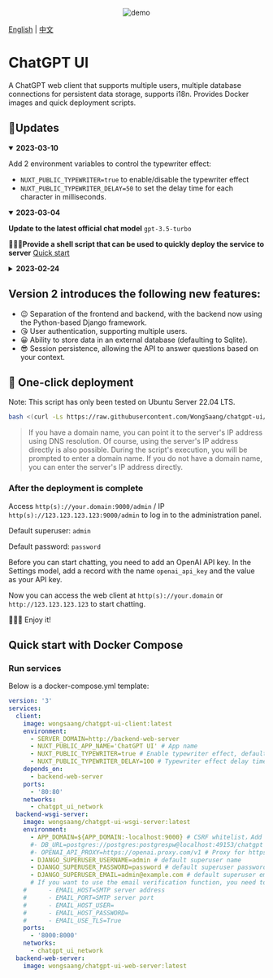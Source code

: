 
<p align="center">
  <img alt="demo" src="./demos/demo.gif?v=1">
</p>

[English](./README.md) | [中文](./docs/zh/README.md)

# ChatGPT UI

A ChatGPT web client that supports multiple users, multiple database connections for persistent data storage, supports i18n. Provides Docker images and quick deployment scripts.

## 📢Updates
<details open>
<summary><strong>2023-03-10</strong></summary>

Add 2 environment variables to control the typewriter effect:

- `NUXT_PUBLIC_TYPEWRITER=true` to enable/disable the typewriter effect
- `NUXT_PUBLIC_TYPEWRITER_DELAY=50` to set the delay time for each character in milliseconds.

</details>

<details open>
<summary><strong>2023-03-04</strong></summary>

**Update to the latest official chat model**  `gpt-3.5-turbo`

**🎉🎉🎉Provide a shell script that can be used to quickly deploy the service to server** [Quick start](#one-click-depolyment)

</details>

<details>

<summary><strong>2023-02-24</strong></summary>
Version 2 is a major update that separates the backend functionality as an independent project, hosted at [chatgpt-ui-server](https://github.com/WongSaang/chatgpt-ui-server). 

If you still wish to use the old version, please visit the [v1 branch](https://github.com/WongSaang/chatgpt-ui/tree/v1).

</details>

## Version 2 introduces the following new features:

- 😉 Separation of the frontend and backend, with the backend now using the Python-based Django framework.
- 😘 User authentication, supporting multiple users.
- 😀 Ability to store data in an external database (defaulting to Sqlite).
- 😎 Session persistence, allowing the API to answer questions based on your context.

## 🚀 One-click deployment <a name="one-click-depolyment"></a>

Note: This script has only been tested on Ubuntu Server 22.04 LTS.

```bash
bash <(curl -Ls https://raw.githubusercontent.com/WongSaang/chatgpt-ui/main/deployment.sh)
```

> If you have a domain name, you can point it to the server's IP address using DNS resolution. Of course, using the server's IP address directly is also possible. 
> During the script's execution, you will be prompted to enter a domain name. If you do not have a domain name, you can enter the server's IP address directly.

### After the deployment is complete

Access `http(s)://your.domain:9000/admin` / IP `http(s)://123.123.123.123:9000/admin` to log in to the administration panel.

Default superuser: `admin`

Default password: `password`

Before you can start chatting, you need to add an OpenAI API key. In the Settings model, add a record with the name `openai_api_key` and the value as your API key.

Now you can access the web client at `http(s)://your.domain` or `http://123.123.123.123` to start chatting.

🎉🎉🎉 Enjoy it!

## Quick start with Docker Compose

### Run services

Below is a docker-compose.yml template:

```yaml
version: '3'
services:
  client:
    image: wongsaang/chatgpt-ui-client:latest
    environment:
      - SERVER_DOMAIN=http://backend-web-server
      - NUXT_PUBLIC_APP_NAME='ChatGPT UI' # App name
      - NUXT_PUBLIC_TYPEWRITER=true # Enable typewriter effect, default is false
      - NUXT_PUBLIC_TYPEWRITER_DELAY=100 # Typewriter effect delay time, default is 50ms
    depends_on:
      - backend-web-server
    ports:
      - '80:80'
    networks:
      - chatgpt_ui_network
  backend-wsgi-server:
    image: wongsaang/chatgpt-ui-wsgi-server:latest
    environment:
      - APP_DOMAIN=${APP_DOMAIN:-localhost:9000} # CSRF whitelist，Add the address of your chatgpt-ui-web-server here, default is localhost:9000
      #- DB_URL=postgres://postgres:postgrespw@localhost:49153/chatgpt # If this parameter is not set, the built-in Sqlite will be used by default. It should be noted that if you do not connect to an external database, the data will be lost after the container is destroyed.
      #- OPENAI_API_PROXY=https://openai.proxy.com/v1 # Proxy for https://api.openai.com/v1
      - DJANGO_SUPERUSER_USERNAME=admin # default superuser name
      - DJANGO_SUPERUSER_PASSWORD=password # default superuser password
      - DJANGO_SUPERUSER_EMAIL=admin@example.com # default superuser email
      # If you want to use the email verification function, you need to configure the following parameters
    #      - EMAIL_HOST=SMTP server address
    #      - EMAIL_PORT=SMTP server port
    #      - EMAIL_HOST_USER=
    #      - EMAIL_HOST_PASSWORD=
    #      - EMAIL_USE_TLS=True
    ports:
      - '8000:8000'
    networks:
      - chatgpt_ui_network
  backend-web-server:
    image: wongsaang/chatgpt-ui-web-server:latest